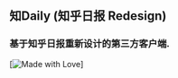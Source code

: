 ## 知Daily (知乎日报 Redesign)
### 基于知乎日报重新设计的第三方客户端.
[![Made with Love](https://img.shields.io/badge/made%20with-%e2%9d%a4-ff69b4.svg)]


